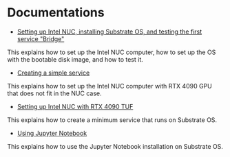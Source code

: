 # Documentations

- [Setting up Intel NUC, installing Substrate OS, and testing the first service "Bridge"](./setup/setup.md)

This explains how to set up the Intel NUC computer, how to set up the OS with the bootable disk image, and how to test it.

- [Creating a simple service](./miniService/miniService.md)

This explains how to set up the Intel NUC computer with RTX 4090 GPU that does not fit in the NUC case.

- [Setting up Intel NUC with RTX 4090 TUF](./setup/rtx4090.md)

This explains how to create a minimum service that runs on Substrate OS.

- [Using Jupyter Notebook](./jupyter/jupyter.md)

This explains how to use the Jupyter Notebook installation on Substrate OS.



